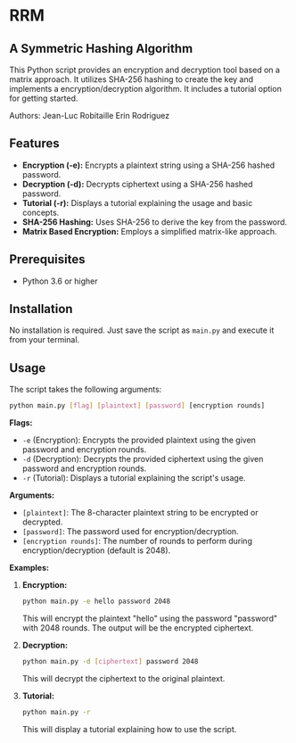 # RRM
## A Symmetric Hashing Algorithm
This Python script provides an encryption and decryption tool based on a matrix approach. 
It utilizes SHA-256 hashing to create the key and implements a encryption/decryption 
algorithm. It includes a tutorial option for getting started.

Authors: 
Jean-Luc Robitaille
Erin Rodriguez

## Features

*   **Encryption (-e):** Encrypts a plaintext string using a SHA-256 hashed password.
*   **Decryption (-d):** Decrypts ciphertext using a SHA-256 hashed password.
*   **Tutorial (-r):**  Displays a tutorial explaining the usage and basic concepts.
*   **SHA-256 Hashing:**  Uses SHA-256 to derive the key from the password.
*   **Matrix Based Encryption:**  Employs a simplified matrix-like approach.

## Prerequisites

*   Python 3.6 or higher

## Installation

No installation is required.  Just save the script as `main.py` and execute it from your 
terminal.

## Usage

The script takes the following arguments:

```bash
python main.py [flag] [plaintext] [password] [encryption rounds]
```

**Flags:**

*   `-e` (Encryption): Encrypts the provided plaintext using the given password and encryption 
rounds.
*   `-d` (Decryption): Decrypts the provided ciphertext using the given password and encryption 
rounds.
*   `-r` (Tutorial):  Displays a tutorial explaining the script's usage.

**Arguments:**

*   `[plaintext]`: The 8-character plaintext string to be encrypted or decrypted.
*   `[password]`: The password used for encryption/decryption.
*   `[encryption rounds]`: The number of rounds to perform during encryption/decryption (default 
is 2048).

**Examples:**

1.  **Encryption:**

    ```bash
    python main.py -e hello password 2048
    ```

    This will encrypt the plaintext "hello" using the password "password" with 2048 rounds. The 
output will be the encrypted ciphertext.

2.  **Decryption:**

    ```bash
    python main.py -d [ciphertext] password 2048
    ```

    This will decrypt the ciphertext to the original plaintext.

3.  **Tutorial:**

    ```bash
    python main.py -r
    ```

    This will display a tutorial explaining how to use the script.
    
